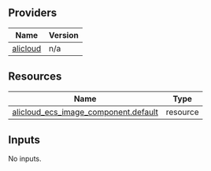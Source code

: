 <!-- BEGIN_TF_DOCS -->
## Providers

| Name | Version |
|------|---------|
| <a name="provider_alicloud"></a> [alicloud](#provider\_alicloud) | n/a |

## Resources

| Name | Type |
|------|------|
| [alicloud_ecs_image_component.default](https://registry.terraform.io/providers/hashicorp/alicloud/latest/docs/resources/ecs_image_component) | resource |

## Inputs

No inputs.
<!-- END_TF_DOCS -->    